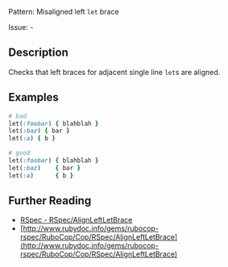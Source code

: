 Pattern: Misaligned left `let` brace

Issue: -

## Description

Checks that left braces for adjacent single line `let`s are aligned.

## Examples

```ruby
# bad
let(:foobar) { blahblah }
let(:baz) { bar }
let(:a) { b }

# good
let(:foobar) { blahblah }
let(:baz)    { bar }
let(:a)      { b }
```

## Further Reading

* [RSpec - RSpec/AlignLeftLetBrace](https://rubocop-rspec.readthedocs.io/en/latest/cops_rspec/#rspecalignleftletbrace)
* [http://www.rubydoc.info/gems/rubocop-rspec/RuboCop/Cop/RSpec/AlignLeftLetBrace](http://www.rubydoc.info/gems/rubocop-rspec/RuboCop/Cop/RSpec/AlignLeftLetBrace)
